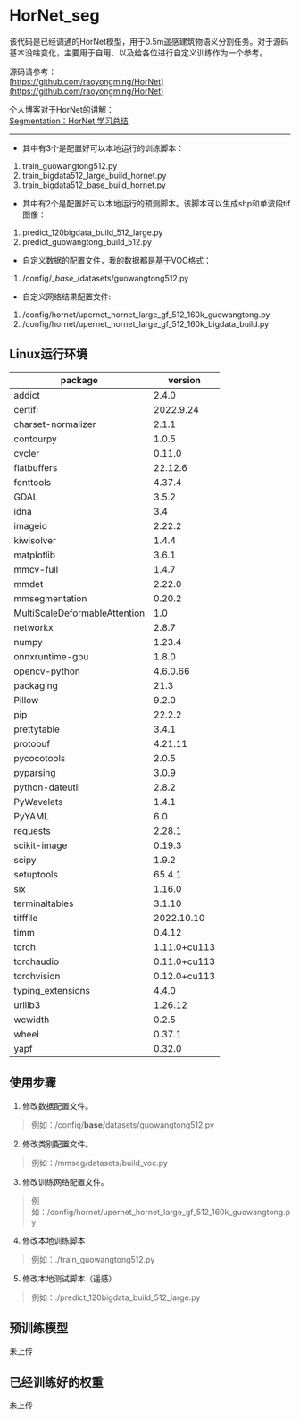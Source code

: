 # HorNet_seg

该代码是已经调通的HorNet模型，用于0.5m遥感建筑物语义分割任务。对于源码基本没啥变化，主要用于自用、以及给各位进行自定义训练作为一个参考。

源码请参考：<br>
[https://github.com/raoyongming/HorNet](https://github.com/raoyongming/HorNet)

个人博客对于HorNet的讲解：<br>
[Segmentation：HorNet 学习总结](https://blog.csdn.net/weixin_43610114/article/details/128145243)

---

- 其中有3个是配置好可以本地运行的训练脚本：<br>
1. train_guowangtong512.py
2. train_bigdata512_large_build_hornet.py
3. train_bigdata512_base_build_hornet.py

- 其中有2个是配置好可以本地运行的预测脚本。该脚本可以生成shp和单波段tif图像：<br>
1. predict_120bigdata_build_512_large.py
2. predict_guowangtong_build_512.py

- 自定义数据的配置文件，我的数据都是基于VOC格式：<br>
1. /config/\__base\__/datasets/guowangtong512.py

- 自定义网络结果配置文件:<br>
1. /config/hornet/upernet_hornet_large_gf_512_160k_guowangtong.py
2. /config/hornet/upernet_hornet_large_gf_512_160k_bigdata_build.py

## Linux运行环境
package|version
---|---
addict|                        2.4.0
certifi|                       2022.9.24
charset-normalizer|            2.1.1
contourpy|                     1.0.5
cycler|                        0.11.0
flatbuffers|                   22.12.6
fonttools|                     4.37.4
GDAL|                         3.5.2
idna|                          3.4
imageio|                       2.22.2
kiwisolver|                    1.4.4
matplotlib|                    3.6.1
mmcv-full|                     1.4.7
mmdet|                         2.22.0
mmsegmentation|                0.20.2
MultiScaleDeformableAttention| 1.0
networkx|                      2.8.7
numpy|                         1.23.4
onnxruntime-gpu|               1.8.0
opencv-python|                 4.6.0.66
packaging|                     21.3
Pillow|                        9.2.0
pip|                           22.2.2
prettytable|                   3.4.1
protobuf|                      4.21.11
pycocotools|                   2.0.5
pyparsing|                     3.0.9
python-dateutil|               2.8.2
PyWavelets|                    1.4.1
PyYAML|                        6.0
requests|                      2.28.1
scikit-image|                  0.19.3
scipy|                         1.9.2
setuptools|                    65.4.1
six|                           1.16.0
terminaltables|                3.1.10
tifffile|                      2022.10.10
timm|                          0.4.12
torch|                         1.11.0+cu113
torchaudio|                    0.11.0+cu113
torchvision|                   0.12.0+cu113
typing_extensions|             4.4.0
urllib3|                       1.26.12
wcwidth|                       0.2.5
wheel|                         0.37.1
yapf|                          0.32.0

## 使用步骤
1. 修改数据配置文件。
> 例如：/config/__base__/datasets/guowangtong512.py

2. 修改类别配置文件。
> 例如：/mmseg/datasets/build_voc.py

3. 修改训练网络配置文件。
> 例如：/config/hornet/upernet_hornet_large_gf_512_160k_guowangtong.py

4. 修改本地训练脚本
> 例如：./train_guowangtong512.py

5. 修改本地测试脚本（遥感）
> 例如：./predict_120bigdata_build_512_large.py

## 预训练模型

未上传

## 已经训练好的权重

未上传
